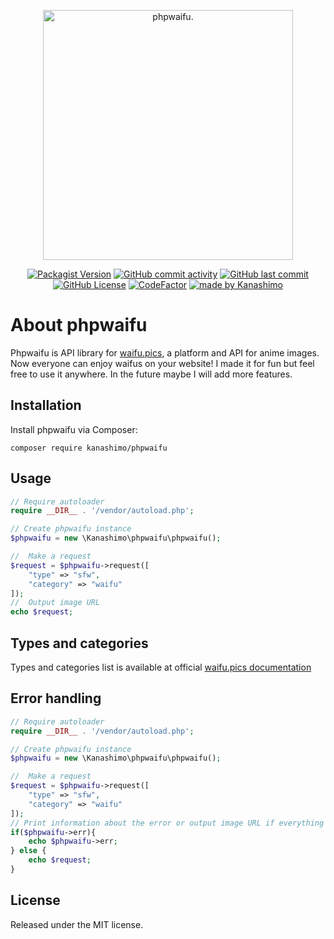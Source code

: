<p align="center"><a href="https://packagist.org/packages/kanashimo/phpwaifu" target="_blank"><img src="https://i.imgur.com/aUkPocx.png" width="400" alt="phpwaifu."></a></p>

<p align="center">
<a href="https://packagist.org/packages/kanashimo/phpwaifu" target="_blank"><img alt="Packagist Version" src="https://img.shields.io/packagist/v/kanashimo/phpwaifu"></a>
<a href="https://github.com/Kanashimo/phpwaifu/commits/main/"><img alt="GitHub commit activity" src="https://img.shields.io/github/commit-activity/t/kanashimo/phpwaifu"></a>
<a href="https://github.com/Kanashimo/phpwaifu/commits/main/"><img alt="GitHub last commit" src="https://img.shields.io/github/last-commit/kanashimo/phpwaifu"></a>
<a href="https://github.com/Kanashimo/phpwaifu/blob/main/LICENSE"><img alt="GitHub License" src="https://img.shields.io/github/license/kanashimo/phpwaifu"></a>
<a href="https://www.codefactor.io/repository/github/kanashimo/phpwaifu"><img src="https://www.codefactor.io/repository/github/kanashimo/phpwaifu/badge" alt="CodeFactor" /></a>
<a href="https://github.com/Kanashimo"><img alt="made by Kanashimo" src="https://img.shields.io/badge/made%20by%20Kanashimo-8A2BE2"></a>
</p>

# About phpwaifu
Phpwaifu is API library for [waifu.pics](https://github.com/Waifu-pics/waifu-api "waifu.pics"), a platform and API for anime images. Now everyone can enjoy waifus on your website! I made it for fun but feel free to use it anywhere. In the future maybe I will add more features.
## Installation
Install phpwaifu via Composer:
```
composer require kanashimo/phpwaifu
```
## Usage
```php
// Require autoloader
require __DIR__ . '/vendor/autoload.php';

// Create phpwaifu instance
$phpwaifu = new \Kanashimo\phpwaifu\phpwaifu();

//  Make a request
$request = $phpwaifu->request([
    "type" => "sfw",
    "category" => "waifu"
]);
//  Output image URL
echo $request;
```
## Types and categories
Types and categories list is available at official [waifu.pics documentation](https://waifu.pics/docs "waifu.pics documentation")
## Error handling
```php
// Require autoloader
require __DIR__ . '/vendor/autoload.php';

// Create phpwaifu instance
$phpwaifu = new \Kanashimo\phpwaifu\phpwaifu();

//  Make a request
$request = $phpwaifu->request([
    "type" => "sfw",
    "category" => "waifu"
]);
// Print information about the error or output image URL if everything works
if($phpwaifu->err){
    echo $phpwaifu->err;
} else {
    echo $request;
}
```
## License
Released under the MIT license.
